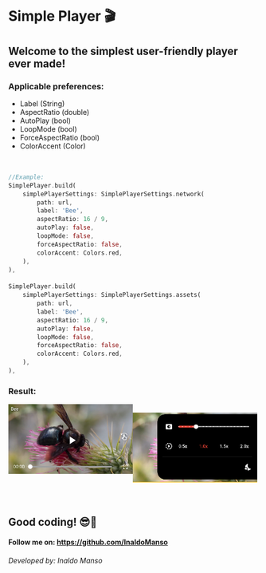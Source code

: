 # Simple Player 🎬
## Welcome to the simplest user-friendly player ever made!

### Applicable preferences:
- Label (String)
- AspectRatio (double)
- AutoPlay (bool)
- LoopMode (bool)
- ForceAspectRatio (bool)
- ColorAccent (Color)

</br><div>

```dart
//Example:
SimplePlayer.build(
    simplePlayerSettings: SimplePlayerSettings.network(
        path: url,
        label: 'Bee',
        aspectRatio: 16 / 9,
        autoPlay: false,
        loopMode: false,
        forceAspectRatio: false,
        colorAccent: Colors.red,
    ),
),

SimplePlayer.build(
    simplePlayerSettings: SimplePlayerSettings.assets(
        path: url,
        label: 'Bee',
        aspectRatio: 16 / 9,
        autoPlay: false,
        loopMode: false,
        forceAspectRatio: false,
        colorAccent: Colors.red,
    ),
),
```
</div>
<div>

### Result:
<img align="left" alt="Simple Player" src="https://raw.githubusercontent.com/InaldoManso/Simple_Player/main/lib/assets/bee.png">
&nbsp;
<img align="rigth" alt="Simple Player" src="https://raw.githubusercontent.com/InaldoManso/Simple_Player/main/lib/assets/menu.png">


</div><div></br></br>

## Good coding! 😎💙
#### Follow me on: https://github.com/InaldoManso
###### Developed by: Inaldo Manso

</br></div>
